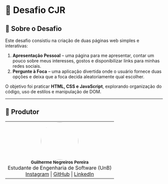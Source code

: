 # 🚀 Desafio CJR

## 📖 Sobre o Desafio
Este desafio consistiu na criação de duas páginas web simples e interativas:

1. **Apresentação Pessoal** – uma página para me apresentar, contar um pouco sobre meus interesses, gostos e disponibilizar links para minhas redes sociais.  
2. **Pergunte à Foca** – uma aplicação divertida onde o usuário fornece duas opções e deixa que a foca decida aleatoriamente qual escolher.  

O objetivo foi praticar **HTML, CSS e JavaScript**, explorando organização do código, uso de estilos e manipulação de DOM.

---

## 👤 Produtor

<table align="center">
  <tr>
    <td align="center">
      <img src="https://github.com/guin409.png" width="120" style="border-radius:50%;"><br/>
      <sub><b>Guilherme Negreiros Pereira</b></sub><br/>
      Estudante de Engenharia de Software (UnB) <br/>
      <a href="https://www.instagram.com/negreeiros_/">Instagram</a> | 
      <a href="https://github.com/guin409">GitHub</a> | 
      <a href="https://www.linkedin.com/in/guilherme-negreiros-179ba8386">LinkedIn</a>
    </td>
  </tr>
</table>
